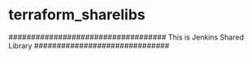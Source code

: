 # terraform_sharelibs

################################### This is Jenkins Shared Library ##############################
